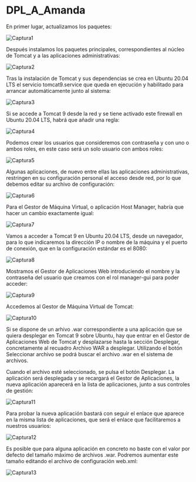 # DPL_A_Amanda

En primer lugar, actualizamos los paquetes:

![Captura1](c1.png)


Después instalamos los paquetes principales, correspondientes al núcleo de Tomcat y a las aplicaciones administrativas:

![Captura2](c2.png)


Tras la instalación de Tomcat y sus dependencias se crea en Ubuntu 20.04 LTS el servicio tomcat9.service que queda
 en ejecución y habilitado para arrancar automáticamente junto al sistema:

![Captura3](c3.png)



Si se accede a Tomcat 9 desde la red y se tiene activado este firewall en Ubuntu 20.04 LTS, habrá que añadir una regla:

![Captura4](c4.png)



Podemos crear los usuarios que consideremos con contraseña y con uno o ambos roles, en este caso será un solo usuario con ambos roles: 

![Captura5](c5.png)



Algunas aplicaciones, de nuevo entre ellas las aplicaciones administrativas, restringen en su configuración personal el acceso desde red,
 por lo que debemos editar su archivo de configuración:

![Captura6](c6.png)



Para el Gestor de Máquina Virtual, o aplicación Host Manager, habría que hacer un cambio exactamente igual:

![Captura7](c7.png)



Vamos a acceder a Tomcat 9 en Ubuntu 20.04 LTS, desde un navegador, para lo que indicaremos la dirección IP o nombre de la máquina y el
puerto de conexión, que en la configuración estándar es el 8080:

![Captura8](c8.png)



Mostramos el Gestor de Aplicaciones Web introduciendo el nombre y la contraseña del usuario que creamos con el rol manager-gui para poder acceder:

![Captura9](c9.png)



Accedemos al Gestor de Máquina Virtual de Tomcat:

![Captura10](c10.png)



Si se dispone de un arhivo .war correspondiente a una aplicación que se quiera desplegar en Tomcat 9 sobre Ubuntu,
hay que entrar en el Gestor de Aplicaciones Web de Tomcat y desplazarse hasta la sección Desplegar, concretamente al recuadro Archivo WAR a desplegar. Utilizando el
botón Seleccionar archivo se podrá buscar el archivo .war en el sistema de archivos.

Cuando el archivo esté seleccionado, se pulsa el botón Desplegar. La aplicación será desplegada y se recargará el Gestor de Aplicaciones, la nueva aplicación aparecerá
en la lista de aplicaciones, junto a sus controles de gestión:

![Captura11](c11.png)



Para probar la nueva aplicación bastará con seguir el enlace que aparece en la misma lista de aplicaciones, que será el enlace que facilitaremos a nuestros usuarios:

![Captura12](c12.png)



Es posible que para alguna aplicación en concreto no baste con el valor por defecto del tamaño máximo de archivos .war. Podremos aumentar este tamaño editando
 el archivo de configuración web.xml:

![Captura13](c13.png)











